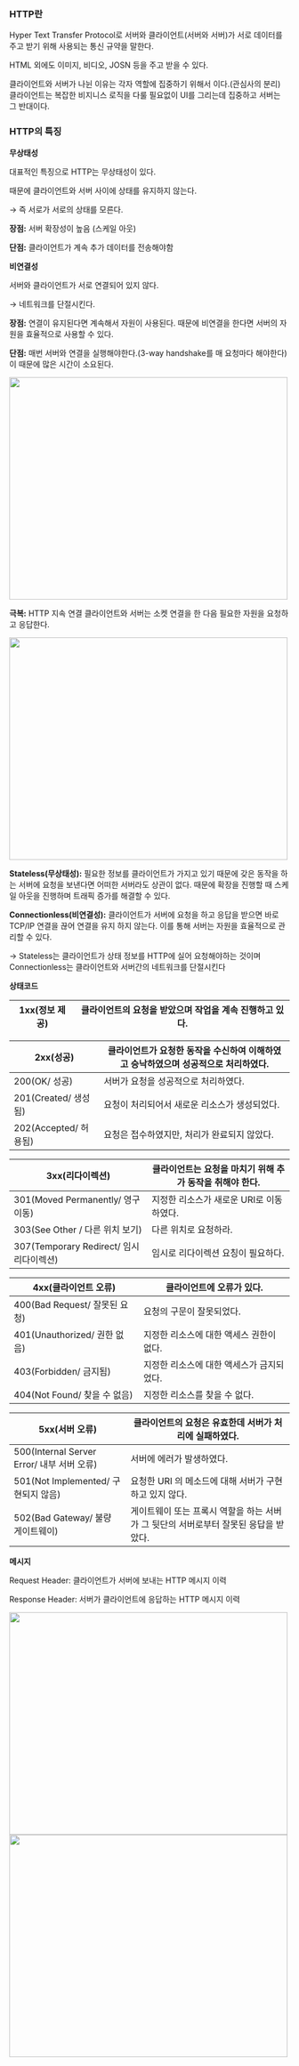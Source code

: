 ### HTTP란

Hyper Text Transfer Protocol로 서버와 클라이언트(서버와 서버)가 서로 데이터를 주고 받기 위해 사용되는 통신 규약을 말한다.

HTML 외에도 이미지, 비디오, JOSN 등을 주고 받을 수 있다.

클라이언트와 서버가 나뉜 이유는 각자 역할에 집중하기 위해서 이다.(관심사의 분리) 클라이언트는 복잡한 비지니스 로직을 다룰 필요없이 UI를 그리는데 집중하고 서버는 그 반대이다.

### HTTP의 특징

**무상태성**

대표적인 특징으로 HTTP는 무상태성이 있다.

때문에 클라이언트와 서버 사이에 상태를 유지하지 않는다.

→ 즉 서로가 서로의 상태를 모른다.

**장점:** 서버 확장성이 높음 (스케일 아웃)

**단점:** 클라이언트가 계속 추가 데이터를 전송해야함

**비연결성**

서버와 클라이언트가 서로 연결되어 있지 않다.

→ 네트워크를 단절시킨다.

**장점:** 연결이 유지된다면 계속해서 자원이 사용된다. 때문에 비연결을 한다면 서버의 자원을 효율적으로 사용할 수 있다.

**단점:** 매번 서버와 연결을 실행해야한다.(3-way handshake를 매 요청마다 해야한다) 이 때문에 많은 시간이 소요된다.

<img src="https://github.com/RanungPark/F-LAB/assets/104816866/8a64de41-9257-4c65-b07d-93270d523e21"  width="500" height="400"/>

**극복:** HTTP 지속 연결 클라이언트와 서버는 소켓 연결을 한 다음 필요한 자원을 요청하고 응답한다.

<img src="https://github.com/RanungPark/F-LAB/assets/104816866/f4e4312a-8834-4825-ad91-26701c4f9d95"  width="500" height="400"/>

**Stateless(무상태성):** 필요한 정보를 클라이언트가 가지고 있기 때문에 갖은 동작을 하는 서버에 요청을 보낸다면 어떠한 서버라도 상관이 없다. 때문에 확장을 진행할 때 스케일 아웃을 진행하며 트래픽 증가를 해결할 수 있다.

**Connectionless(비연결성):** 클라이언트가 서버에 요청을 하고 응답을 받으면 바로 TCP/IP 연결을 끊어 연결을 유지 하지 않는다. 이를 통해 서버는 자원을 효율적으로 관리할 수 있다.

→ Stateless는 클라이언트가 상태 정보를 HTTP에 실어 요청해야하는 것이며 Connectionless는 클라이언트와 서버간의 네트워크를 단절시킨다

**상태코드**

| 1xx(정보 제공) | 클라이언트의 요청을 받았으며 작업을 계속 진행하고 있다.  |
| --- | --- |

| 2xx(성공) | 클라이언트가 요청한 동작을 수신하여 이해하였고 승낙하였으며 성공적으로 처리하였다. |
| --- | --- |
| 200(OK/ 성공) | 서버가 요청을 성공적으로 처리하였다. |
| 201(Created/ 생성됨) | 요청이 처리되어서 새로운 리소스가 생성되었다. |
| 202(Accepted/ 허용됨) | 요청은 접수하였지만, 처리가 완료되지 않았다. |

| 3xx(리다이렉션) | 클라이언트는 요청을 마치기 위해 추가 동작을 취해야 한다. |
| --- | --- |
| 301(Moved Permanently/ 영구이동) | 지정한 리소스가 새로운 URI로 이동하였다. |
| 303(See Other / 다른 위치 보기) | 다른 위치로 요청하라. |
| 307(Temporary Redirect/ 임시 리다이렉션) | 임시로 리다이렉션 요칭이 필요하다. |

| 4xx(클라이언트 오류) | 클라이언트에 오류가 있다. |
| --- | --- |
| 400(Bad Request/ 잘못된 요청) | 요청의 구문이 잘못되었다. |
| 401(Unauthorized/ 권한 없음) | 지정한 리소스에 대한 액세스 권한이 없다. |
| 403(Forbidden/ 금지됨) | 지정한 리소스에 대한 액세스가 금지되었다. |
| 404(Not Found/ 찾을 수 없음) | 지정한 리소스를 찾을 수 없다. |

| 5xx(서버 오류) | 클라이언트의 요청은 유효한데 서버가 처리에 실패하였다. |
| --- | --- |
| 500(Internal Server Error/ 내부 서버 오류) | 서버에 에러가 발생하였다. |
| 501(Not Implemented/ 구현되지 않음) | 요청한 URI 의 메소드에 대해 서버가 구현하고 있지 않다. |
| 502(Bad Gateway/ 불량 게이트웨이) | 게이트웨이 또는 프록시 역할을 하는 서버가 그 뒷단의 서버로부터 잘못된 응답을 받았다. |

**메시지**

Request Header: 클라이언트가 서버에 보내는 HTTP 메시지 이력

Response Header: 서버가 클라이언트에 응답하는 HTTP 메시지 이력

<img src="https://github.com/RanungPark/F-LAB/assets/104816866/a4a71823-5bbd-4aa1-a4df-0cb23df7f529"  width="500" height="400"/>

<img src="https://github.com/RanungPark/F-LAB/assets/104816866/31022059-0034-4f0b-ab66-50bdb76fdf76"  width="500" height="400"/>
